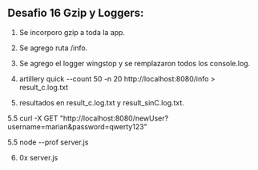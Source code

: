 ## Desafio 16 Gzip y Loggers:

1. Se incorporo gzip a toda la app.
2. Se agrego ruta /info.
3. Se agrego el logger wingstop y se remplazaron todos los console.log.

4. artillery quick --count 50 -n 20 http://localhost:8080/info > result_c.log.txt
5. resultados en result_c.log.txt y result_sinC.log.txt.

5.5 curl -X GET "http://localhost:8080/newUser?username=marian&password=qwerty123"

5.5 node --prof server.js

6. 0x server.js
